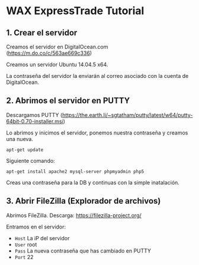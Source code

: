 # WAX ExpressTrade Tutorial

## 1. Crear el servidor

Creamos el servidor en DigitalOcean.com (https://m.do.co/c/563ae669c336)

Creamos un servidor Ubuntu 14.04.5 x64.

La contraseña del servidor la enviarán al correo asociado con la cuenta de DigitalOcean.

## 2. Abrimos el servidor en PUTTY

Descargamos PUTTY (https://the.earth.li/~sgtatham/putty/latest/w64/putty-64bit-0.70-installer.msi)

Lo abrimos y inicimos el servidor, ponemos nuestra contraseña y creamos una nueva.

```shell
apt-get update
```
Siguiente comando:


```shell
apt-get install apache2 mysql-server phpmyadmin php5
```
Creas una contraseña para la DB y continuas con la simple inatalación.

## 3. Abrir FileZilla (Explorador de archivos)

Abrimos FileZilla. Descarga: https://filezilla-project.org/

Entramos en el servidor:

* `Host` La iP del servidor 
* `User` root
* `Pass` La nueva contraseña que has cambiado en PUTTY
* `Port` 22
